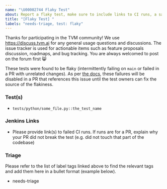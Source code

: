 ```yaml
---
name: "\U00002744 Flaky Test"
about: Report a flaky test, make sure to include links to CI runs, a sample failure log, and the name of the test(s). Find the list of label tags [here](https://github.com/apache/tvm/wiki/Issue-Triage-Labels).
title: "[Flaky Test] "
labels: "needs-triage, test: flaky"
---
```


Thanks for participating in the TVM community! We use https://discuss.tvm.ai for any general usage questions and discussions. The issue tracker is used for actionable items such as feature proposals discussion, roadmaps, and bug tracking. You are always welcomed to post on the forum first :smile_cat:

These tests were found to be flaky (intermittently failing on `main` or failed in a PR with unrelated changes). As per [the docs](https://github.com/apache/tvm/blob/main/docs/contribute/ci.rst#handling-flaky-failures), these failures will be disabled in a PR that references this issue until the test owners can fix the source of the flakiness.

### Test(s)

- `tests/python/some_file.py::the_test_name`

### Jenkins Links

- Please provide link(s) to failed CI runs. If runs are for a PR, explain why your PR did not break the test (e.g. did not touch that part of the codebase)

### Triage

Please refer to the list of label tags linked above to find the relevant tags and add them here in a bullet format (example below).

* needs-triage
